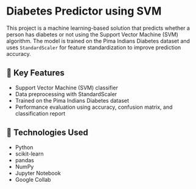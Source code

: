 # Diabetes Predictor using SVM

This project is a machine learning-based solution that predicts whether a person has diabetes or not using the Support Vector Machine (SVM) algorithm. The model is trained on the Pima Indians Diabetes dataset and uses `StandardScaler` for feature standardization to improve prediction accuracy.

## 📌 Key Features

- Support Vector Machine (SVM) classifier
- Data preprocessing with StandardScaler
- Trained on the Pima Indians Diabetes dataset
- Performance evaluation using accuracy, confusion matrix, and classification report

## 🧠 Technologies Used

- Python
- scikit-learn
- pandas
- NumPy
- Jupyter Notebook
- Google Collab



